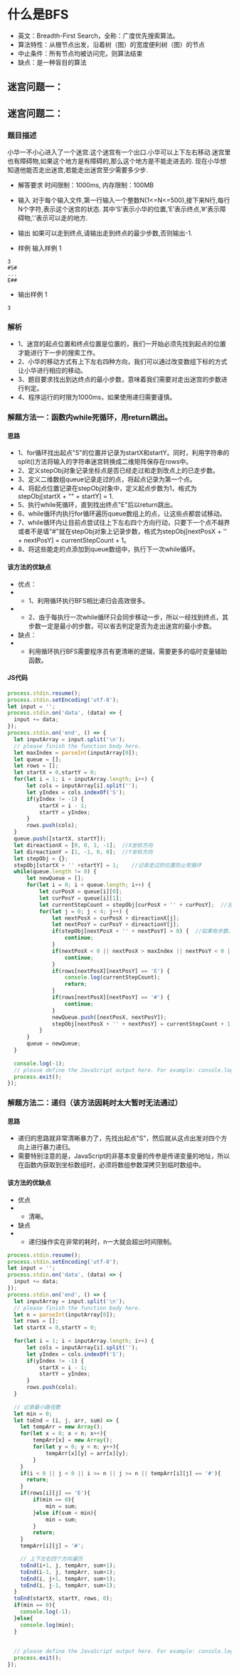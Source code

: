 # 什么是BFS
- 英文：Breadth-First Search，全称：广度优先搜索算法。
- 算法特性：从根节点出发，沿着树（图）的宽度便利树（图）的节点
- 中止条件：所有节点均被访问完，则算法结束
- 缺点：是一种盲目的算法

## 迷宫问题一：


## 迷宫问题二：

### 题目描述
小华一不小心进入了一个迷宫.这个迷宫有一个出口.小华可以上下左右移动.迷宫里也有障碍物,如果这个地方是有障碍的,那么这个地方是不能走进去的.
现在小华想知道他能否走出迷宫,若能走出迷宫至少需要多少步.

- 解答要求
时间限制：1000ms, 内存限制：100MB

- 输入
对于每个输入文件,第一行输入一个整数N(1<=N<=500),接下来N行,每行N个字符,表示这个迷宫的状态.
其中’S’表示小华的位置,’E’表示终点,’#’表示障碍物,’.’表示可以走的地方.

- 输出
如果可以走到终点,请输出走到终点的最少步数,否则输出-1.

- 样例
输入样例 1
```
3
#S#
...
E##
```
- 输出样例 1
```
3
```
### 解析
- 1、迷宫的起点位置和终点位置是位置的，我们一开始必须先找到起点的位置才能进行下一步的搜索工作。
- 2、小华的移动方式有上下左右四种方向，我们可以通过改变数组下标的方式让小华进行相应的移动。
- 3、题目要求找出到达终点的最小步数，意味着我们需要对走出迷宫的步数进行判定。
- 4、程序运行的时限为1000ms，如果使用递归需要谨慎。

### 解题方法一：函数内while死循环，用return跳出。
#### 思路
- 1、for循环找出起点"S"的位置并记录为startX和startY。同时，利用字符串的split()方法将输入的字符串迷宫转换成二维矩阵保存在rows中。
- 2、定义stepObj对象记录坐标点是否已经走过和走到改点上的已走步数。
- 3、定义二维数组queue记录走过的点，将起点记录为第一个点。
- 4、将起点位置记录在stepObj对象中，定义起点步数为1，格式为stepObj[startX + "" + startY] = 1.
- 5、执行while死循环，直到找出终点"E"后以return跳出。
- 6、while循环内执行for循环遍历queue数组上的点，让这些点都尝试移动。
- 7、while循环内让目前点尝试往上下左右四个方向行动，只要下一个点不越界或者不是墙"#"就在stepObj对象上记录步数，格式为stepObj[nextPosX + '' + nextPosY] = currentStepCount + 1。
- 8、将这些能走的点添加到queue数组中，执行下一次while循环。

#### 该方法的优缺点
- 优点：  
- - 1、利用循环执行BFS相比递归会高效很多。  
- - 2、由于每执行一次while循环只会同步移动一步，所以一经找到终点，其步数一定是最小的步数，可以省去判定是否为走出迷宫的最小步数。  
- 缺点：  
- - 利用循环执行BFS需要程序员有更清晰的逻辑，需要更多的临时变量辅助函数。  
#### JS代码
```javascript
process.stdin.resume();
process.stdin.setEncoding('utf-8');
let input = '';
process.stdin.on('data', (data) => {
  input += data;
});
process.stdin.on('end', () => {
  let inputArray = input.split('\n');
  // please finish the function body here.
  let maxIndex = parseInt(inputArray[0]);
  let queue = [];
  let rows = [];
  let startX = 0,startY = 0;
  for(let i = 1; i < inputArray.length; i++) {
      let cols = inputArray[i].split('');
      let yIndex = cols.indexOf('S');
      if(yIndex != -1) {
          startX = i - 1;
          startY = yIndex;
      }
      rows.push(cols);
  }
  queue.push([startX, startY]); 
  let direactionX = [0, 0, 1, -1];  //X坐标方向
  let direactionY = [1, -1, 0, 0];  //Y坐标方向
  let stepObj = {};
  stepObj[startX + '' +startY] = 1;    //记录走过的位置防止死循环
  while(queue.length != 0) {
      let newQueue = [];
      for(let i = 0; i < queue.length; i++) {
          let curPosX = queue[i][0];
          let curPosY = queue[i][1];
          let currentStepCount = stepObj[curPosX + '' + curPosY];  //当前步数
          for(let j = 0; j < 4; j++) {
              let nextPosX = curPosX + direactionX[j];
              let nextPosY = curPosY + direactionY[j];
              if(stepObj[nextPosX + '' + nextPosY] > 0) {  //如果有步数，说明这个点走过
                  continue;
              }
              if(nextPosX < 0 || nextPosX > maxIndex || nextPosY < 0 || nextPosY > maxIndex) {
                  continue;
              }
              if(rows[nextPosX][nextPosY] == 'E') {
                  console.log(currentStepCount);
                  return;
              }
              if(rows[nextPosX][nextPosY] == '#') {
                  continue;
              }
              newQueue.push([nextPosX, nextPosY]);
              stepObj[nextPosX + '' + nextPosY] = currentStepCount + 1;
          }
      }
      queue = newQueue;
  }
 
  console.log(-1);
  // please define the JavaScript output here. For example: console.log(result);
  process.exit();
});
```
### 解题方法二：递归（该方法因耗时太大暂时无法通过）
#### 思路
- 递归的思路就非常清晰暴力了，先找出起点"S"，然后就从这点出发对四个方向上进行暴力递归。
- 需要特别注意的是，JavaScript的非基本变量的传参是传递变量的地址，所以在函数内获取到坐标数组时，必须将数组参数深拷贝到临时数组中。
#### 该方法的优缺点
- 优点
- - 清晰。
- 缺点
- - 递归操作实在非常的耗时，n一大就会超出时间限制。
```js
process.stdin.resume();
process.stdin.setEncoding('utf-8');
let input = '';
process.stdin.on('data', (data) => {
  input += data;
});
process.stdin.on('end', () => {
  let inputArray = input.split('\n');
  // please finish the function body here.
  let n = parseInt(inputArray[0]);
  let rows = [];
  let startX = 0,startY = 0;
    
  for(let i = 1; i < inputArray.length; i++) {
      let cols = inputArray[i].split('');
      let yIndex = cols.indexOf('S');
      if(yIndex != -1) {
          startX = i - 1;
          startY = yIndex;
      }
      rows.push(cols);
  }
  
  // 记录最小路径数
  let min = 0;
  let toEnd = (i, j, arr, sum) => {
    let tempArr = new Array();
    for(let x = 0; x < n; x++){
        tempArr[x] = new Array();
        for(let y = 0; y < n; y++){
            tempArr[x][y] = arr[x][y];
        }
    }
    if(i < 0 || j < 0 || i >= n || j >= n || tempArr[i][j] == '#'){
      return;
    }
    if(rows[i][j] == 'E'){
        if(min == 0){
            min = sum;
        }else if(sum < min){
            min = sum;
        }
        return;
    }
    tempArr[i][j] = '#';

    // 上下左右四个方向遍历
    toEnd(i+1, j, tempArr, sum+1);
    toEnd(i-1, j, tempArr, sum+1);
    toEnd(i, j+1, tempArr, sum+1);
    toEnd(i, j-1, tempArr, sum+1);
  }
  toEnd(startX, startY, rows, 0);
  if(min == 0){
    console.log(-1);
  }else{
    console.log(min);
  }
 
  
  // please define the JavaScript output here. For example: console.log(result);
  process.exit();
});
```
